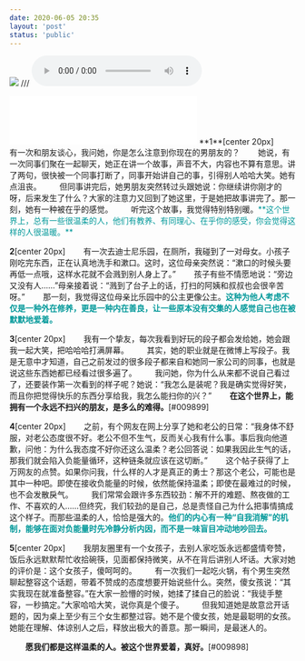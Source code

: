 ```yaml
---
date: 2020-06-05 20:35
layout: 'post'
status: 'public'
---
```

![](https://vkceyugu.cdn.bspapp.com/VKCEYUGU-imgbed/d316e939-312b-4de1-aeee-2abfb119f619.jpg)
/// ![](https://link.gimhoy.com/sharepoint/aHR0cHM6Ly92ZXJuYWxsb3ZlLW15LnNoYXJlcG9pbnQuY29tLzppOi9nL3BlcnNvbmFsL3ZlcmFub19iZXN1bm55X3RvcC9FWGVZU01RSTdzZENscjRJTzVIUFhnRUJHUzJWNG1ZTzdjUHUwTmFscTdqLUZBP2U9ZGQ2VnBI.mp3)
<iframe frameborder="no" border="0" marginwidth="0" marginheight="0" width=330 height=86 src="//music.163.com/outchain/player?type=2&id=209421&auto=1&height=66"></iframe>
**1**[center 20px]
&emsp;&emsp;有一次和朋友谈心，我问她，你是怎么注意到你现在的男朋友的？
&emsp;&emsp;她说，有一次同事们聚在一起聊天，她正在讲一个故事，声音不大，内容也不算有意思。讲了两句，很快被一个同事打断了，同事开始讲自己的事，引得别人哈哈大笑。她有点沮丧。
&emsp;&emsp;但同事讲完后，她男朋友突然转过头跟她说：你继续讲你刚才的呀，后来发生了什么？大家的注意力又回到了她这里，于是她把故事讲完了。那一刻，她有一种被在乎的感觉。
&emsp;&emsp;听完这个故事，我觉得特别特别暖。<span style="color:#009899;">**这个世界上，总有一些很温柔的人，他们有教养、有同理心、在乎你的感受，你会觉得这样的人很温暖。**</span>

**2**[center 20px]
&emsp;&emsp;有一次去迪士尼乐园，在厕所，我碰到了一对母女。小孩子刚吃完东西，正在认真地洗手和漱口。这时，这位母亲突然说：“漱口的时候头要再低一点哦，这样水花就不会溅到别人身上了。”
&emsp;&emsp;孩子有些不情愿地说：“旁边又没有人……”母亲接着说：“溅到了台子上的话，打扫的阿姨和叔叔也会很辛苦呀。”
&emsp;&emsp;那一刻，我觉得这位母亲比乐园中的公主更像公主。<span style="color:#009899;">**这种为他人考虑不仅是一种外在修养，更是一种内在善良，让一些原本没有交集的人感觉自己也在被默默地爱着。**</span>

**3**[center 20px]
&emsp;&emsp;我有一个挚友，每次我看到好玩的段子都会发给她，她会跟我一起大笑，把哈哈哈打满屏幕。
&emsp;&emsp;其实，她的职业就是在微博上写段子。我是无意中才知道，自己之前发过的很多段子都来自和她同一家公司的同事，也就是说这些东西她都已经看过很多遍了。
&emsp;&emsp;我问她，你为什么从来都不说自己看过了，还要装作第一次看到的样子呢？她说：“我怎么是装呢？我是确实觉得好笑，而且你把觉得快乐的东西分享给我，我怎么能扫你的兴？” 
&emsp;&emsp;**在这个世界上，能拥有一个永远不扫兴的朋友，是多么的难得。**[#009899]
 
**4**[center 20px]
&emsp;&emsp;之前，有个网友在网上分享了她和老公的日常：“我身体不舒服，对老公态度很不好。老公不但不生气，反而关心我有什么事。事后我向他道歉，问他：为什么我态度不好你还这么温柔？老公回答说：如果我因此生气的话，那我们就会陷入负能量循环，这种链条就应该在这切断。”
&emsp;&emsp;这个帖子获得了上万网友的点赞。如果你问我，什么样的人才是真正的勇士？那这个老公，可能也是其中一种吧。即使在接收负能量的时候，依然能保持温柔；即使在最难过的时候，也不会发散戾气。 
&emsp;&emsp;我们常常会跟许多东西较劲：解不开的难题、熬夜做的工作、不喜欢的人……但终究，我们较劲的是自己，总是责怪自己为什么把事情搞成这个样子。而那些温柔的人，恰恰是强大的。<span style="color:#009899;">**他们的内心有一种“自我消解”的机制，能够在面对负能量时先冷静分析内因，而不是一味盲目冲动地吵回去。**</span>

**5**[center 20px]
&emsp;&emsp;我朋友圈里有一个女孩子，去别人家吃饭永远都盛情夸赞，饭后永远默默帮忙收拾碗筷，见面都保持微笑，从不在背后讲别人坏话。大家对她的评价是：这个女孩子，傻呵呵的。
&emsp;&emsp;有一次我们一起吃火锅，有个男生突然聊起整容这个话题，带着不赞成的态度想要开始说些什么。突然，傻女孩说：“其实我现在就准备整容。”在大家一脸懵的时候，她揉了揉自己的脸说：“我徒手整容，一秒搞定。”大家哈哈大笑，说你真是个傻子。
&emsp;&emsp;但我知道她是故意岔开话题的，因为桌上至少有三个女生都整过容。她不是个傻女孩，她是最聪明的女孩。她能在理解、体谅别人之后，释放出极大的善意。那一瞬间，是最迷人的。

&emsp;&emsp;**愿我们都是这样温柔的人。被这个世界爱着，真好。**[#009898]
